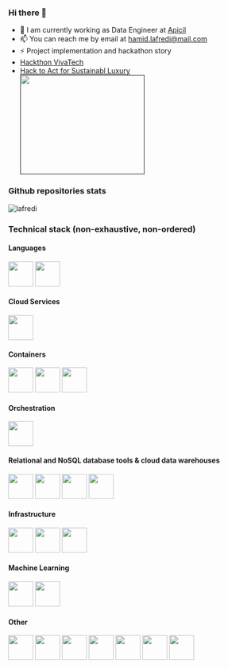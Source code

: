 ### Hi there 👋

<!--
**lafredi/lafredi** is a ✨ _special_ ✨ repository because its `README.md` (this file) appears on your GitHub profile.



Here are some ideas to get you started:

- 🔭 I’m currently working on ...
- 🌱 I’m currently learning ...
- 👯 I’m looking to collaborate on ...
- 🤔 I’m looking for help with ...
- 💬 Ask me about ...
- 📫 How to reach me: ...
- 😄 Pronouns: ...
- ⚡ Fun fact: ...
-->

- 🔭 I am currently working as Data Engineer at [Apicil](https://mon.apicil.com/)
- 📫 You can reach me by email at hamid.lafredi@mail.com
- ⚡ Project implementation and hackathon story
- [Hackthon VivaTech](https://www.linkedin.com/feed/update/urn:li:activity:6554342696683741184?utm_source=share&utm_medium=member_desktop)
- [Hack to Act for Sustainabl Luxury](https://www.linkedin.com/posts/hamid-lafredi_kering-keringforsustainability-core-activity-6589431785321570305-9dqH?utm_source=share&utm_medium=member_desktop)
<a href="" style="display: block; width: 250px; height: 200px; overflow: hidden;"><img src="https://media.licdn.com/dms/image/C4D16AQFFJVQ6JOwAWQ/profile-displaybackgroundimage-shrink_350_1400/0/1633440764456?e=1688601600&v=beta&t=C3HCGN2aJtG8ZJv7-OebV6a7E-zh4YQXtSXe7GBeMSw" style="width: 100%; height: 100%; object-fit: cover;"></a>


### Github repositories stats

![lafredi](https://github-readme-stats.vercel.app/api?username=lafredi&show_icons&count_private=true)


### Technical stack (non-exhaustive, non-ordered)

#### Languages
<code><img height="50" src="https://www.vectorlogo.zone/logos/python/python-ar21.svg"></code>
<code><img height="50" src="https://www.vectorlogo.zone/logos/java/java-ar21.svg"></code>

#### Cloud Services
<code><img height="50" src="https://www.vectorlogo.zone/logos/amazon_aws/amazon_aws-ar21.svg"></code>

#### Containers
<code><img height="50" src="https://www.vectorlogo.zone/logos/docker/docker-ar21.svg"></code>
<code><img height="50" src="https://www.vectorlogo.zone/logos/amazon_elasticcontainer/amazon_elasticcontainer-ar21.svg"></code>
<code><img height="50" src="https://www.vectorlogo.zone/logos/azurecontainerregistry/azurecontainerregistry-ar21.svg"></code>

####  Orchestration 
<code><img height="50" src="https://www.vectorlogo.zone/logos/kubernetes/kubernetes-ar21.svg"></code>

#### Relational and NoSQL database tools & cloud data warehouses
<code><img height="50" src="https://www.vectorlogo.zone/logos/mysql/mysql-ar21.svg"></code>
<code><img height="50" src="https://www.vectorlogo.zone/logos/mongodb/mongodb-ar21.svg"></code>
<code><img height="50" src="https://easyteam.fr/wp-content/uploads/2018/12/7fbi9z561ndtkirbv162.png"></code>
<code><img height="50" src="https://www.vectorlogo.zone/logos/snowflake/snowflake-ar21.svg"></code>

#### Infrastructure 
<code><img height="50" src="https://www.vectorlogo.zone/logos/terraformio/terraformio-ar21.svg"></code>
<code><img height="50" src="https://www.vectorlogo.zone/logos/gitlab/gitlab-ar21.svg"></code>
<code><img height="50" src="https://ci.linagora.com/uploads/-/system/project/avatar/3393/gitlab-ci-cd-logo_2x.png"></code>

#### Machine Learning
<code><img height="50" src="https://www.vectorlogo.zone/logos/tensorflow/tensorflow-ar21.svg"></code>
<code><img height="50" src="https://upload.wikimedia.org/wikipedia/commons/thumb/0/05/Scikit_learn_logo_small.svg/1280px-Scikit_learn_logo_small.svg.png"></code>

#### Other
<code><img height="50" src="https://www.vectorlogo.zone/logos/apache_kafka/apache_kafka-ar21.svg"></code>
<code><img height="50" src="https://www.vectorlogo.zone/logos/linux/linux-ar21.svg"></code>
<code><img height="50" src="https://www.vectorlogo.zone/logos/pocoo_flask/pocoo_flask-ar21.svg"></code>
<code><img height="50" src="https://www.vectorlogo.zone/logos/jenkins/jenkins-ar21.svg"></code>
<code><img height="50" src="https://www.vectorlogo.zone/logos/google_cloud_run/google_cloud_run-ar21.svg"></code>
<code><img height="50" src="https://www.vectorlogo.zone/logos/gnu_bash/gnu_bash-ar21.svg"></code>
<code><img height="50" src="https://upload.wikimedia.org/wikiversity/en/thumb/8/8c/FastAPI_logo.png/640px-FastAPI_logo.png"></code>








